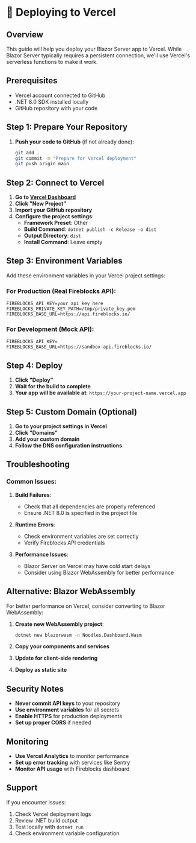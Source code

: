 # 🚀 Deploying to Vercel

## Overview
This guide will help you deploy your Blazor Server app to Vercel. While Blazor Server typically requires a persistent connection, we'll use Vercel's serverless functions to make it work.

## Prerequisites
- Vercel account connected to GitHub
- .NET 8.0 SDK installed locally
- GitHub repository with your code

## Step 1: Prepare Your Repository

1. **Push your code to GitHub** (if not already done):
   ```bash
   git add .
   git commit -m "Prepare for Vercel deployment"
   git push origin main
   ```

## Step 2: Connect to Vercel

1. **Go to [Vercel Dashboard](https://vercel.com/dashboard)**
2. **Click "New Project"**
3. **Import your GitHub repository**
4. **Configure the project settings**:
   - **Framework Preset**: Other
   - **Build Command**: `dotnet publish -c Release -o dist`
   - **Output Directory**: `dist`
   - **Install Command**: Leave empty

## Step 3: Environment Variables

Add these environment variables in your Vercel project settings:

### For Production (Real Fireblocks API):
```
FIREBLOCKS_API_KEY=your_api_key_here
FIREBLOCKS_PRIVATE_KEY_PATH=/tmp/private_key.pem
FIREBLOCKS_BASE_URL=https://api.fireblocks.io/
```

### For Development (Mock API):
```
FIREBLOCKS_API_KEY=
FIREBLOCKS_BASE_URL=https://sandbox-api.fireblocks.io/
```

## Step 4: Deploy

1. **Click "Deploy"**
2. **Wait for the build to complete**
3. **Your app will be available at**: `https://your-project-name.vercel.app`

## Step 5: Custom Domain (Optional)

1. **Go to your project settings in Vercel**
2. **Click "Domains"**
3. **Add your custom domain**
4. **Follow the DNS configuration instructions**

## Troubleshooting

### Common Issues:

1. **Build Failures**:
   - Check that all dependencies are properly referenced
   - Ensure .NET 8.0 is specified in the project file

2. **Runtime Errors**:
   - Check environment variables are set correctly
   - Verify Fireblocks API credentials

3. **Performance Issues**:
   - Blazor Server on Vercel may have cold start delays
   - Consider using Blazor WebAssembly for better performance

## Alternative: Blazor WebAssembly

For better performance on Vercel, consider converting to Blazor WebAssembly:

1. **Create new WebAssembly project**:
   ```bash
   dotnet new blazorwasm -n Noodles.Dashboard.Wasm
   ```

2. **Copy your components and services**
3. **Update for client-side rendering**
4. **Deploy as static site**

## Security Notes

- **Never commit API keys** to your repository
- **Use environment variables** for all secrets
- **Enable HTTPS** for production deployments
- **Set up proper CORS** if needed

## Monitoring

- **Use Vercel Analytics** to monitor performance
- **Set up error tracking** with services like Sentry
- **Monitor API usage** with Fireblocks dashboard

## Support

If you encounter issues:
1. Check Vercel deployment logs
2. Review .NET build output
3. Test locally with `dotnet run`
4. Check environment variable configuration 